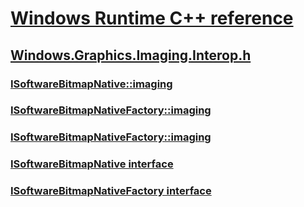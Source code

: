 # [Windows Runtime C++ reference](../_winrt/index.md)
## [Windows.Graphics.Imaging.Interop.h](index.md)
### [ISoftwareBitmapNative::imaging](../windows.graphics.imaging.interop/nf-windows-graphics-imaging-interop-isoftwarebitmapnative-getdata.md)
### [ISoftwareBitmapNativeFactory::imaging](../windows.graphics.imaging.interop/nf-windows-graphics-imaging-interop-isoftwarebitmapnativefactory-createfrommf2dbuffer2.md)
### [ISoftwareBitmapNativeFactory::imaging](../windows.graphics.imaging.interop/nf-windows-graphics-imaging-interop-isoftwarebitmapnativefactory-createfromwicbitmap.md)
### [ISoftwareBitmapNative interface](../windows.graphics.imaging.interop/nn-windows-graphics-imaging-interop-isoftwarebitmapnative.md)
### [ISoftwareBitmapNativeFactory interface](../windows.graphics.imaging.interop/nn-windows-graphics-imaging-interop-isoftwarebitmapnativefactory.md)
